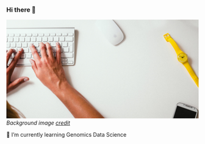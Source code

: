 ### Hi there 👋
![](https://github.com/dkl0017/dkl0017/blob/master/damian-zaleski-RYyr-k3Ysqg-unsplash.jpg)
*Background image [credit](https://unsplash.com/photos/RYyr-k3Ysqg)*

🌱 I’m currently learning Genomics Data Science
<!--
**dkl0017/dkl0017** is a ✨ _special_ ✨ repository because its `README.md` (this file) appears on your GitHub profile.

Here are some ideas to get you started:

- 🔭 I’m currently working on ...
- 🌱 I’m currently learning ...
- 👯 I’m looking to collaborate on ...
- 🤔 I’m looking for help with ...
- 💬 Ask me about ...
- 📫 How to reach me: ...
- 😄 Pronouns: ...
- ⚡ Fun fact: ...
-->
